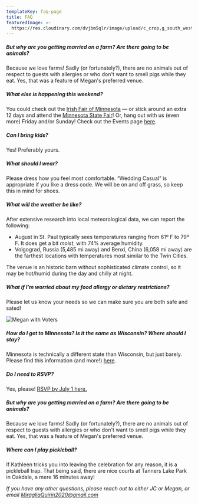 ```yaml
---
templateKey: faq-page
title: FAQ
featuredImage: >-
  https://res.cloudinary.com/dvjbm5qlr/image/upload/c_crop,g_south_west,h_2221,w_4118/v1581381941/DSC_0055.NEF_cjqmfz.jpg
---
```

##### But why are you getting married on a farm? Are there going to be animals?

Because we love farms! Sadly (or fortunately?), there are no animals out of respect to guests with allergies or who don't want to smell pigs while they eat. Yes, that was a feature of Megan's preferred venue.

##### What else is happening this weekend?

You could check out the [Irish Fair of Minnesota](https://www.irishfair.com/) — or stick around an extra 12 days and attend the [Minnesota State Fair](https://www.mnstatefair.org/)! Or, hang out with us (even more) Friday and/or Sunday! Check out the Events page [here](https://miragliaquirin2020.com/events).

##### Can I bring kids?

Yes! Preferably yours.

##### What should I wear?

Please dress how you feel most comfortable. “Wedding Casual” is appropriate if you like a dress code. We will be on and off grass, so keep this in mind for shoes.

##### What will the weather be like?

After extensive research into local meteorological data, we can report the following:

* August in St. Paul typically sees temperatures ranging from 61º F to 79º F. It does get a bit *moist*, with 74% average humidity.
* Volgograd, Russia (5,485 mi away) and Benxi, China (6,058 mi away) are the farthest locations with temperatures most similar to the Twin Cities.

The venue is an historic barn without sophisticated climate control, so it may be hot/humid during the day and chilly at night.

##### What if I’m worried about my food allergy or dietary restrictions?

Please let us know your needs so we can make sure you are both safe and sated!

![Megan with Voters](https://res.cloudinary.com/dvjbm5qlr/image/upload/c_crop,g_auto:faces,h_3265,w_3462/v1581399865/DSC_0041.NEF_1_s9beo8.jpg)

##### How do I get to Minnesota? Is it the same as Wisconsin? Where should I stay?

Minnesota is technically a different state than Wisconsin, but just barely. Please find this information (and more!) [here](https://miragliaquirin2020.com/get-involved).

##### Do I need to RSVP?

Yes, please! [RSVP by July 1 here.](https://miragliaquirin2020.com/rsvp/)

##### But why are you getting married on a farm? Are there going to be animals?

Because we love farms! Sadly (or fortunately?), there are no animals out of respect to guests with allergies or who don't want to smell pigs while they eat. Yes, that was a feature of Megan's preferred venue.

##### Where can I play pickleball?

If Kathleen tricks you into leaving the celebration for any reason, it is a pickleball trap. That being said, there are nice courts at Tanners Lake Park in Oakdale, a mere 16 minutes away!

*If you have any other questions, please reach out to either JC or Megan, or email [MiragliaQuirin2020@gmail.com](mailto:MiragliaQuirin2020@gmail.com)*
